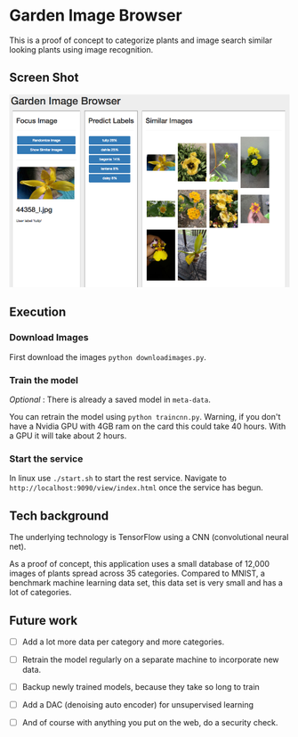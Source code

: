 # Garden Image Browser

This is a proof of concept to categorize plants and image search similar looking plants using image recognition.

## Screen Shot

![front page of example app](https://raw.githubusercontent.com/panchishin/garden/master/screenshots/example1.png)

## Execution

### Download Images

First download the images `python downloadimages.py`.

### Train the model

*Optional* : There is already a saved model in `meta-data`.

You can retrain the model using `python traincnn.py`.  Warning, if you don't have a Nvidia GPU with 4GB ram on the card this could take 40 hours.  With a GPU it will take about 2 hours.

### Start the service

In linux use `./start.sh` to start the rest service.  Navigate to `http://localhost:9090/view/index.html` once the service has begun.

## Tech background

The underlying technology is TensorFlow using a CNN (convolutional neural net).

As a proof of concept, this application uses a small database
of 12,000 images of plants spread across 35 categories.  Compared to MNIST, a benchmark
machine learning data set, this data set is very small and has a lot of categories.

## Future work

 - [ ] Add a lot more data per category and more categories.
 - [ ] Retrain the model regularly on a separate machine to incorporate new data.
 - [ ] Backup newly trained models, because they take so long to train
 - [ ] Add a DAC (denoising auto encoder) for unsupervised learning
 - [ ] And of course with anything you put on the web, do a security check.


